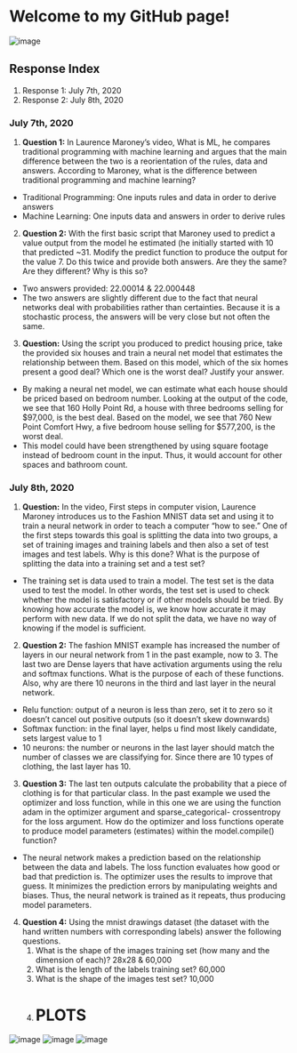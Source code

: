 # Welcome to my GitHub page!
![image](https://user-images.githubusercontent.com/67920563/86965771-0553e380-c136-11ea-841e-ca6878d8cc8e.png)
## Response Index
1. Response 1: July 7th, 2020
2. Response 2: July 8th, 2020

### July 7th, 2020
1. **Question 1:** In Laurence Maroney’s video, What is ML, he compares traditional programming with machine learning and argues that the main difference between the two is a reorientation of the rules, data and answers. According to Maroney, what is the difference between traditional programming and machine learning?
  - Traditional Programming: One inputs rules and data in order to derive answers 
  - Machine Learning: One inputs data and answers in order to derive rules
2. **Question 2:** With the first basic script that Maroney used to predict a value output from the model he estimated (he initially started with 10 that predicted ~31.  Modify the predict function to produce the output for the value 7.  Do this twice and provide both answers.  Are they the same?  Are they different? Why is this so?
  -	Two answers provided: 22.00014 & 22.000448
  -	The two answers are slightly different due to the fact that neural networks deal with probabilities rather than certainties. Because it is a stochastic process, the answers will be very close but not often the same.
3. **Question:** Using the script you produced to predict housing price, take the provided six houses and train a neural net model that estimates the relationship between them. Based on this model, which of the six homes present a good deal? Which one is the worst deal? Justify your answer.
  -	By making a neural net model, we can estimate what each house should be priced based on bedroom number. Looking at the output of the code, we see that 160 Holly Point Rd, a house with three bedrooms selling for $97,000, is the best deal. Based on the model, we see that 760 New Point Comfort Hwy, a five bedroom house selling for $577,200, is the worst deal.
  - This model could have been strengthened by using square footage instead of bedroom count in the input. Thus, it would account for other spaces and bathroom count.
  
  ### July 8th, 2020
  1. **Question:** In the video, First steps in computer vision, Laurence Maroney introduces us to the Fashion MNIST data set and using it to train a neural network in order to teach a computer “how to see.” One of the first steps towards this goal is splitting the data into two groups, a set of training images and training labels and then also a set of test images and test labels.  Why is this done?  What is the purpose of splitting the data into a training set and a test set?
  -	The training set is data used to train a model. The test set is the data used to test the model. In other words, the test set is used to check whether the model is satisfactory or if other models should be tried. By knowing how accurate the model is, we know how accurate it may perform with new data. If we do not split the data, we have no way of knowing if the model is sufficient.
  2. **Question 2:** The fashion MNIST example has increased the number of layers in our neural network from 1 in the past example, now to 3.  The last two are Dense layers that have activation arguments using the relu and softmax functions.  What is the purpose of each of these functions.  Also, why are there 10 neurons in the third and last layer in the neural network.
  -	 Relu function: output of a neuron is less than zero, set it to zero so it doesn’t cancel out positive outputs (so it doesn’t skew downwards)
  -	Softmax function: in the final layer, helps u find most likely candidate, sets largest value to 1 
  -	10 neurons: the number or neurons in the last layer should match the number of classes we are classifying for. Since there are 10 types of clothing, the last layer has 10.
  3. **Question 3:** The last ten outputs calculate the probability that a piece of clothing is for that particular class.
In the past example we used the optimizer and loss function, while in this one we are using the function adam in the optimizer argument and sparse_categorical-
crossentropy for the loss argument.  How do the optimizer and loss functions operate to produce model parameters (estimates) within the model.compile() function?
  -	The neural network makes a prediction based on the relationship between the data and labels. The loss function evaluates how good or bad that prediction is. The optimizer uses the results to improve that guess. It minimizes the prediction errors by manipulating weights and biases. Thus, the neural network is trained as it repeats, thus producing model parameters. 
  4. **Question 4:** Using the mnist drawings dataset (the dataset with the hand written numbers with corresponding labels) answer the following questions.
		1. What is the shape of the images training set (how many and the dimension of 
  each)? 28x28 & 60,000
		2. What is the length of the labels training set? 60,000
		3. What is the shape of the images test set? 10,000
		4. # **PLOTS**
![image](https://user-images.githubusercontent.com/67920563/87109210-0ec27600-c232-11ea-96b4-f9b770866c1c.png)
![image](https://user-images.githubusercontent.com/67920563/87109200-066a3b00-c232-11ea-80f1-2a820c67641b.png)
![image](https://user-images.githubusercontent.com/67920563/87109225-1550ed80-c232-11ea-8552-f80089c955bb.png)
  

  

  
